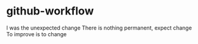 # github-workflow
I was the unexpected change
There is nothing permanent, expect change
To improve is to change
